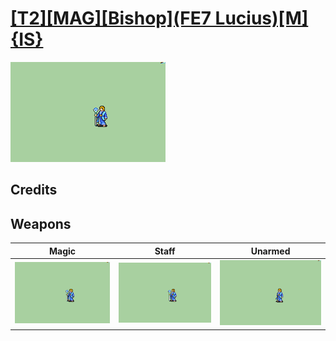 # [\[T2\]\[MAG\]\[Bishop\]\(FE7 Lucius\)\[M\]{IS}](../%5BT2%5D%5BMAG%5D%5BBishop%5D(FE7%20Lucius)%5BM%5D%7BIS%7D)

<img src="./6.%20Magic/Magic_000.png" alt="[T2][MAG][Bishop](FE7 Lucius)[M]{IS} standing" />

## Credits



## Weapons


|Magic |Staff |Unarmed |
|  :---: | :---: | :---: |
| <img alt="Magic animation" src="./6.%20Magic/Magic.gif" /> | <img alt="Staff animation" src="./7.%20Staff/Staff.gif" /> | <img alt="Unarmed animation" src="./8.%20Unarmed/Unarmed.gif" /> |
